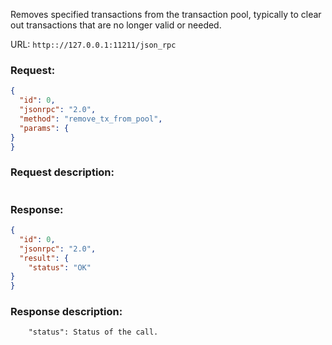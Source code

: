 Removes specified transactions from the transaction pool, typically to clear out transactions that are no longer valid or needed.

URL: ```http:://127.0.0.1:11211/json_rpc```
### Request: 
```json
{
  "id": 0,
  "jsonrpc": "2.0",
  "method": "remove_tx_from_pool",
  "params": {
}
}
```
### Request description: 
```

```
### Response: 
```json
{
  "id": 0,
  "jsonrpc": "2.0",
  "result": {
    "status": "OK"
}
}
```
### Response description: 
```
    "status": Status of the call.

```
